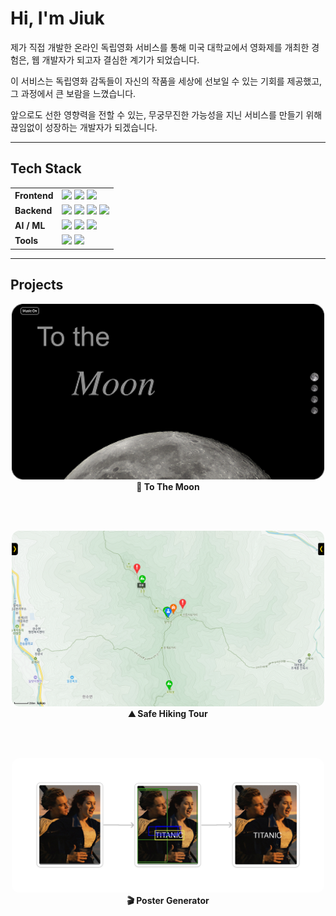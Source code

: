 # Hi, I'm Jiuk

제가 직접 개발한 온라인 독립영화 서비스를 통해 미국 대학교에서 영화제를 개최한 경험은, 웹 개발자가 되고자 결심한 계기가 되었습니다.

이 서비스는 독립영화 감독들이 자신의 작품을 세상에 선보일 수 있는 기회를 제공했고, 그 과정에서 큰 보람을 느꼈습니다.

앞으로도 선한 영향력을 전할 수 있는, 무궁무진한 가능성을 지닌 서비스를 만들기 위해 끊임없이 성장하는 개발자가 되겠습니다.

---

## Tech Stack

<table>
  <tr>
    <td><strong>Frontend</strong></td>
    <td>
      <img src="https://img.shields.io/badge/React-61DAFB?style=flat&logo=react&logoColor=white"/>
      <img src="https://img.shields.io/badge/Next.js-000000?style=flat&logo=next.js&logoColor=white"/>
      <img src="https://img.shields.io/badge/TypeScript-3178C6?style=flat&logo=typescript&logoColor=white"/>
    </td>
  </tr>
  <tr>
    <td><strong>Backend</strong></td>
    <td>
      <img src="https://img.shields.io/badge/Node.js-339933?style=flat&logo=node.js&logoColor=white"/>
      <img src="https://img.shields.io/badge/Express-000000?style=flat&logo=express&logoColor=white"/>
      <img src="https://img.shields.io/badge/AWS-232F3E?style=flat&logo=amazonaws&logoColor=white"/>
      <img src="https://img.shields.io/badge/GCP-4285F4?style=flat&logo=googlecloud&logoColor=white"/>
    </td>
  </tr>
  <tr>
    <td><strong>AI / ML</strong></td>
    <td>
      <img src="https://img.shields.io/badge/Python-3776AB?style=flat&logo=python&logoColor=white"/>
      <img src="https://img.shields.io/badge/TensorFlow-FF6F00?style=flat&logo=tensorflow&logoColor=white"/>
      <img src="https://img.shields.io/badge/OpenCV-5C3EE8?style=flat&logo=opencv&logoColor=white"/>
    </td>
  </tr>
  <tr>
    <td><strong>Tools</strong></td>
    <td>
      <img src="https://img.shields.io/badge/GitHub-181717?style=flat&logo=github&logoColor=white"/>
      <img src="https://img.shields.io/badge/Figma-F24E1E?style=flat&logo=figma&logoColor=white"/>
    </td>
  </tr>
</table>


---

## Projects

<div align="center">
  <div>
    <a href="https://github.com/moonjiuk/to-the-moon" target="_blank">
      <img src="./images/to-the-moon.png" width="500" style="border-radius: 12px;" />
    </a><br/>
    <strong>🌙 To The Moon</strong>
  </div>
  
  <br/><br/>

  <div>
    <a href="https://github.com/moonjiuk/safe-hiking-tour" target="_blank">
      <img src="./images/safe-hiking-tour.png" width="500" style="border-radius: 12px;" />
    </a><br/>
    <strong>⛰️ Safe Hiking Tour</strong> 
  </div>
  
  <br/><br/>

  <div>
    <a href="https://github.com/moonjiuk/poster-generator" target="_blank">
      <img src="./images/poster-generator.png" width="500" style="border-radius: 12px;" />
    </a><br/>
    <strong>🎬 Poster Generator</strong> 
  </div>
</div>

